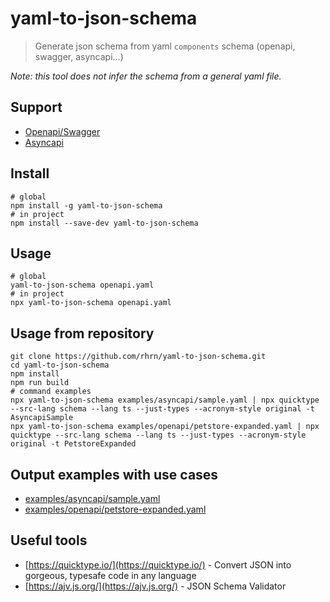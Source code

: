 # yaml-to-json-schema 
> Generate json schema from yaml `components` schema (openapi, swagger, asyncapi...)

_Note: this tool does not infer the schema from a general yaml file._

## Support
  - [Openapi/Swagger](https://swagger.io/docs/specification/about/)
  - [Asyncapi](https://www.asyncapi.com/)

## Install
```
# global
npm install -g yaml-to-json-schema
# in project
npm install --save-dev yaml-to-json-schema
```

## Usage
```
# global
yaml-to-json-schema openapi.yaml
# in project
npx yaml-to-json-schema openapi.yaml
```

## Usage from repository
```
git clone https://github.com/rhrn/yaml-to-json-schema.git
cd yaml-to-json-schema
npm install
npm run build
# command examples
npx yaml-to-json-schema examples/asyncapi/sample.yaml | npx quicktype --src-lang schema --lang ts --just-types --acronym-style original -t AsyncapiSample
npx yaml-to-json-schema examples/openapi/petstore-expanded.yaml | npx quicktype --src-lang schema --lang ts --just-types --acronym-style original -t PetstoreExpanded
```

## Output examples with use cases
- [examples/asyncapi/sample.yaml](https://github.com/rhrn/yaml-to-json-schema/tree/master/examples/asyncapi)
- [examples/openapi/petstore-expanded.yaml](https://github.com/rhrn/yaml-to-json-schema/tree/master/examples/openapi)

## Useful tools
- [https://quicktype.io/](https://quicktype.io/) - Convert JSON into gorgeous, typesafe code in any language
- [https://ajv.js.org/](https://ajv.js.org/) - JSON Schema Validator
